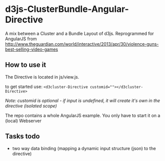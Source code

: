 # d3js-ClusterBundle-Angular-Directive
A mix between a Cluster and a Bundle Layout of d3js. Reprogrammed for AngularJS from http://www.theguardian.com/world/interactive/2013/apr/30/violence-guns-best-selling-video-games


## How to use it
The Directive is located in js/view.js.

to get started use: ```<d3cluster-Directive customid=""></d3cluster-Directive>```

*Note: customid is optional - if input is undefined, it will create it's own in the directive (isolated scope)* 

The repo contains a whole AngularJS example. You only have to start it on a (local) Webserver

## Tasks todo
- two way data binding (mapping a dynamic input structure (json) to the directive)